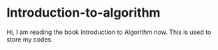 # Introduction-to-algorithm

Hi, I am reading the book Introduction to Algorithm now. This is used to store my codes.
